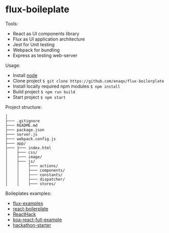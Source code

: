 flux-boileplate
===


Tools:
 * React as UI components library
 * Flux as UI application architecture
 * Jest for Unit testing
 * Webpack for bundling
 * Express as testing web-server

Usage:
 * Install [node](http://nodejs.org/)
 * Clone project
  `$ git clone https://github.com/enaqx/flux-boilerplate`
 * Install locally required npm modules
  `$ npm install`
 * Build project
  `$ npm run build`
 * Start project
  `$ npm start`


 Project structure:
 ```
 │
 ├─── .gitignore  
 ├─── README.md   
 ├─── package.json       
 ├─── server.js          
 ├─── webpack.config.js  
 ├─── app/ 
 ├─── ├─── index.html
 │    ├─── css/              
 │    ├─── image/             
 │    ├─── js/                
 │    │    ├─── actions/          
 │    │    ├─── components/      
 │    │    ├─── constants/        
 │    │    ├─── dispatcher/       
 │    │    ├─── stores/          

 ```



Boileplates examples:
 * [flux-examples](https://github.com/facebook/flux/tree/master/examples)
 * [react-boilerplate](https://github.com/petehunt/react-boilerplate)
 * [ReactHack](https://github.com/petehunt/ReactHack)
 * [koa-react-full-example](https://github.com/dozoisch/koa-react-full-example)
 * [hackathon-starter](https://github.com/sahat/hackathon-starter)